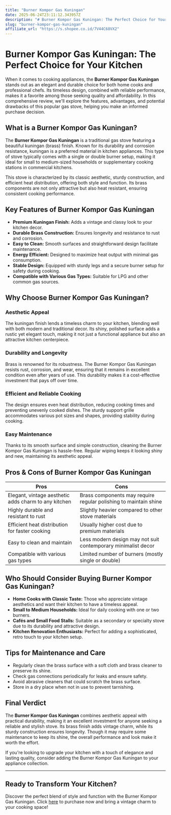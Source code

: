 ```yaml
---
title: "Burner Kompor Gas Kuningan"
date: 2025-06-24T23:11:12.343957Z
description: "# Burner Kompor Gas Kuningan: The Perfect Choice for Your Kitchen..."
slug: "burner-kompor-gas-kuningan"
affiliate_url: "https://s.shopee.co.id/7V44C68VX2"
---
```

# Burner Kompor Gas Kuningan: The Perfect Choice for Your Kitchen

When it comes to cooking appliances, the **Burner Kompor Gas Kuningan** stands out as an elegant and durable choice for both home cooks and professional chefs. Its timeless design, combined with reliable performance, makes it a favorite among those seeking quality and affordability. In this comprehensive review, we'll explore the features, advantages, and potential drawbacks of this popular gas stove, helping you make an informed purchase decision.

## What is a Burner Kompor Gas Kuningan?

The **Burner Kompor Gas Kuningan** is a traditional gas stove featuring a beautiful kuningan (brass) finish. Known for its durability and corrosion resistance, kuningan is a preferred material in kitchen appliances. This type of stove typically comes with a single or double burner setup, making it ideal for small to medium-sized households or supplementary cooking stations in commercial kitchens.

This stove is characterized by its classic aesthetic, sturdy construction, and efficient heat distribution, offering both style and function. Its brass components are not only attractive but also heat resistant, ensuring consistent cooking performance.

## Key Features of Burner Kompor Gas Kuningan

- **Premium Kuningan Finish:** Adds a vintage and classy look to your kitchen decor.
- **Durable Brass Construction:** Ensures longevity and resistance to rust and corrosion.
- **Easy to Clean:** Smooth surfaces and straightforward design facilitate maintenance.
- **Energy Efficient:** Designed to maximize heat output with minimal gas consumption.
- **Stable Design:** Equipped with sturdy legs and a secure burner setup for safety during cooking.
- **Compatible with Various Gas Types:** Suitable for LPG and other common gas sources.

## Why Choose Burner Kompor Gas Kuningan?

### Aesthetic Appeal

The kuningan finish lends a timeless charm to your kitchen, blending well with both modern and traditional decor. Its shiny, polished surface adds a rustic yet elegant touch, making it not just a functional appliance but also an attractive kitchen centerpiece.

### Durability and Longevity

Brass is renowned for its robustness. The Burner Kompor Gas Kuningan resists rust, corrosion, and wear, ensuring that it remains in excellent condition even after years of use. This durability makes it a cost-effective investment that pays off over time.

### Efficient and Reliable Cooking

The design ensures even heat distribution, reducing cooking times and preventing unevenly cooked dishes. The sturdy support grille accommodates various pot sizes and shapes, providing stability during cooking.

### Easy Maintenance

Thanks to its smooth surface and simple construction, cleaning the Burner Kompor Gas Kuningan is hassle-free. Regular wiping keeps it looking shiny and new, maintaining its aesthetic appeal.

## Pros & Cons of Burner Kompor Gas Kuningan

| **Pros** | **Cons** |
|------------|------------|
| Elegant, vintage aesthetic adds charm to any kitchen | Brass components may require regular polishing to maintain shine |
| Highly durable and resistant to rust | Slightly heavier compared to other stove materials |
| Efficient heat distribution for faster cooking | Usually higher cost due to premium materials |
| Easy to clean and maintain | Less modern design may not suit contemporary minimalist decor |
| Compatible with various gas types | Limited number of burners (mostly single or double) |

## Who Should Consider Buying Burner Kompor Gas Kuningan?

- **Home Cooks with Classic Taste:** Those who appreciate vintage aesthetics and want their kitchen to have a timeless appeal.
- **Small to Medium Households:** Ideal for daily cooking with one or two burners.
- **Cafés and Small Food Stalls:** Suitable as a secondary or specialty stove due to its durability and attractive design.
- **Kitchen Renovation Enthusiasts:** Perfect for adding a sophisticated, retro touch to your kitchen setup.

## Tips for Maintenance and Care

- Regularly clean the brass surface with a soft cloth and brass cleaner to preserve its shine.
- Check gas connections periodically for leaks and ensure safety.
- Avoid abrasive cleaners that could scratch the brass surface.
- Store in a dry place when not in use to prevent tarnishing.

## Final Verdict

The **Burner Kompor Gas Kuningan** combines aesthetic appeal with practical durability, making it an excellent investment for anyone seeking a reliable and stylish stove. Its brass finish adds vintage charm, while its sturdy construction ensures longevity. Though it may require some maintenance to keep its shine, the overall performance and look make it worth the effort.

If you're looking to upgrade your kitchen with a touch of elegance and lasting quality, consider adding the Burner Kompor Gas Kuningan to your appliance collection.

---

## Ready to Transform Your Kitchen?

Discover the perfect blend of style and function with the Burner Kompor Gas Kuningan. Click [here](https://s.shopee.co.id/7V44C68VX2) to purchase now and bring a vintage charm to your cooking space!